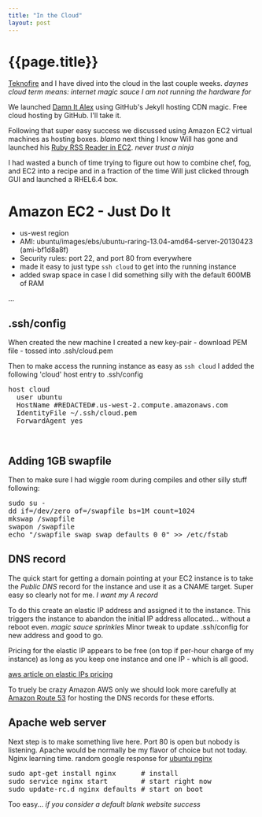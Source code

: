 ```yaml
---
title: "In the Cloud"
layout: post
---
```


# {{page.title}} #

[Teknofire](http://teknofire.net) and I have dived into the cloud in the last couple weeks.  _daynes cloud term means: internet magic sauce I am not running the hardware for_

We launched [Damn It Alex](http://damnitalex.com) using GitHub's Jekyll hosting CDN magic. Free cloud hosting by GitHub.  I'll take it.

Following that super easy success we discussed using Amazon EC2 virtual machines as hosting boxes.  *blamo* next thing I know Will has gone and launched his [Ruby RSS Reader in EC2](http://reader.teknofire.net).  _never trust a ninja_

I had wasted a bunch of time trying to figure out how to combine chef, fog, and EC2 into a recipe and in a fraction of the time Will just clicked through GUI and launched a RHEL6.4 box.

# Amazon EC2 - Just Do It # 

* us-west region 
* AMI: ubuntu/images/ebs/ubuntu-raring-13.04-amd64-server-20130423 (ami-bf1d8a8f)
* Security rules: port 22, and port 80 from everywhere
* made it easy to just type `ssh cloud` to get into the running instance
* added swap space in case I did something silly with the default 600MB of RAM

...

## .ssh/config ##

When created the new machine I created a new key-pair - download PEM file - tossed into .ssh/cloud.pem

Then to make access the running instance as easy as `ssh cloud` I added the following 'cloud' host entry to .ssh/config

<pre>
host cloud
  user ubuntu
  HostName #REDACTED#.us-west-2.compute.amazonaws.com
  IdentityFile ~/.ssh/cloud.pem
  ForwardAgent yes
</pre>
<br />
 
## Adding 1GB swapfile ##

Then to make sure I had wiggle room during compiles and other silly stuff following:

<pre>
sudo su -
dd if=/dev/zero of=/swapfile bs=1M count=1024
mkswap /swapfile
swapon /swapfile 
echo "/swapfile swap swap defaults 0 0" >> /etc/fstab
</pre>

## DNS record ##

The quick start for getting a domain pointing at your EC2 instance is to take the *Public DNS* record for the instance and use it as a CNAME target.  Super easy so clearly not for me. _I want my A record_

To do this create an elastic IP address and assigned it to the instance.  This triggers the instance to abandon the initial IP address allocated... without a reboot even. _magic sauce sprinkles_  Minor tweak to update .ssh/config for new address and good to go.

Pricing for the elastic IP appears to be free (on top if per-hour charge of my instance) as long as you keep one instance and one IP - which is all good.

[aws article on elastic IPs pricing](http://aws.amazon.com/articles/1346)

To truely be crazy Amazon AWS only we should look more carefully at [Amazon Route 53](http://aws.amazon.com/route53/) for hosting the DNS records for these efforts.

## Apache web server ##

Next step is to make something live here.  Port 80 is open but nobody is listening.  Apache would be normally be my flavor of choice but not today. Nginx learning time. random google response for [ubuntu nginx](https://www.digitalocean.com/community/articles/how-to-install-nginx-on-ubuntu-12-04-lts-precise-pangolin)

<pre>
sudo apt-get install nginx      # install
sudo service nginx start        # start right now
sudo update-rc.d nginx defaults # start on boot
</pre>

Too easy... _if you consider a default blank website success_
